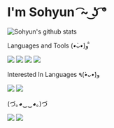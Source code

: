 # I'm Sohyun  ͡~ ͜ʖ ͡° 

![Sohyun's github stats](https://github-readme-stats.vercel.app/api?username=ppotatoG&theme=flag-india&show_icons=true)

Languages and Tools (*•̀ᴗ•́*)و ̑̑ 

<img src="https://img.shields.io/badge/Visual Studio Code-007ACC?style=flat-square&logo=Visual Studio Code&logoColor=white"/></a> 
<img src="https://img.shields.io/badge/HTML5-E34F26?style=flat-square&logo=HTML5&logoColor=white"/></a> 
<img src="https://img.shields.io/badge/CSS3-1572B6?style=flat-square&logo=CSS3&logoColor=white"/></a> 
<img src="https://img.shields.io/badge/JavaScript-F7DF1E?style=flat-square&logo=JavaScript&logoColor=white"/></a> 

Interested In Languages ٩(*•̀ᴗ•́*)و

<img src="https://img.shields.io/badge/React-61DAFB?style=flat-square&logo=React&logoColor=white"/></a> 
<img src="https://img.shields.io/badge/Python-3776AB?style=flat-square&logo=Python&logoColor=white"/></a> 

(づ｡◕‿‿◕｡)づ

[<img src="https://img.shields.io/badge/Blog-FF5722?style=flat-square&logo=Blogger&logoColor=white"/>](https://blog.naver.com/thgus2270)
[<img src="https://img.shields.io/badge/Gmail-EA4335?style=flat-square&logo=Gmail&logoColor=white"/>](mailto:sohyun9945@gmail.com)